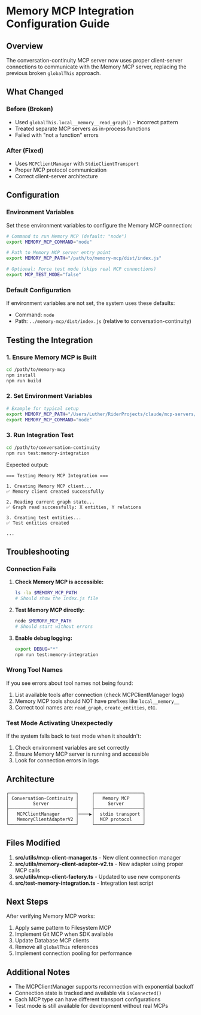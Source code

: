 # Memory MCP Integration Configuration Guide

## Overview

The conversation-continuity MCP server now uses proper client-server connections to communicate with the Memory MCP server, replacing the previous broken `globalThis` approach.

## What Changed

### Before (Broken)
- Used `globalThis.local__memory__read_graph()` - incorrect pattern
- Treated separate MCP servers as in-process functions
- Failed with "not a function" errors

### After (Fixed)
- Uses `MCPClientManager` with `StdioClientTransport` 
- Proper MCP protocol communication
- Correct client-server architecture

## Configuration

### Environment Variables

Set these environment variables to configure the Memory MCP connection:

```bash
# Command to run Memory MCP (default: "node")
export MEMORY_MCP_COMMAND="node"

# Path to Memory MCP server entry point
export MEMORY_MCP_PATH="/path/to/memory-mcp/dist/index.js"

# Optional: Force test mode (skips real MCP connections)
export MCP_TEST_MODE="false"
```

### Default Configuration

If environment variables are not set, the system uses these defaults:
- Command: `node`
- Path: `../memory-mcp/dist/index.js` (relative to conversation-continuity)

## Testing the Integration

### 1. Ensure Memory MCP is Built

```bash
cd /path/to/memory-mcp
npm install
npm run build
```

### 2. Set Environment Variables

```bash
# Example for typical setup
export MEMORY_MCP_PATH="/Users/Luther/RiderProjects/claude/mcp-servers/memory-mcp/dist/index.js"
export MEMORY_MCP_COMMAND="node"
```

### 3. Run Integration Test

```bash
cd /path/to/conversation-continuity
npm run test:memory-integration
```

Expected output:
```
=== Testing Memory MCP Integration ===

1. Creating Memory MCP client...
✅ Memory client created successfully

2. Reading current graph state...
✅ Graph read successfully: X entities, Y relations

3. Creating test entities...
✅ Test entities created

...
```

## Troubleshooting

### Connection Fails

1. **Check Memory MCP is accessible:**
   ```bash
   ls -la $MEMORY_MCP_PATH
   # Should show the index.js file
   ```

2. **Test Memory MCP directly:**
   ```bash
   node $MEMORY_MCP_PATH
   # Should start without errors
   ```

3. **Enable debug logging:**
   ```bash
   export DEBUG="*"
   npm run test:memory-integration
   ```

### Wrong Tool Names

If you see errors about tool names not being found:

1. List available tools after connection (check MCPClientManager logs)
2. Memory MCP tools should NOT have prefixes like `local__memory__`
3. Correct tool names are: `read_graph`, `create_entities`, etc.

### Test Mode Activating Unexpectedly

If the system falls back to test mode when it shouldn't:

1. Check environment variables are set correctly
2. Ensure Memory MCP server is running and accessible
3. Look for connection errors in logs

## Architecture

```
┌─────────────────────────┐     ┌──────────────────┐
│ Conversation-Continuity │     │   Memory MCP     │
│         Server          │     │     Server       │
├─────────────────────────┤     ├──────────────────┤
│   MCPClientManager      │────▶│  stdio transport │
│   MemoryClientAdapterV2 │     │  MCP protocol    │
└─────────────────────────┘     └──────────────────┘
```

## Files Modified

1. **src/utils/mcp-client-manager.ts** - New client connection manager
2. **src/utils/memory-client-adapter-v2.ts** - New adapter using proper MCP calls
3. **src/utils/mcp-client-factory.ts** - Updated to use new components
4. **src/test-memory-integration.ts** - Integration test script

## Next Steps

After verifying Memory MCP works:

1. Apply same pattern to Filesystem MCP
2. Implement Git MCP when SDK available
3. Update Database MCP clients
4. Remove all `globalThis` references
5. Implement connection pooling for performance

## Additional Notes

- The MCPClientManager supports reconnection with exponential backoff
- Connection state is tracked and available via `isConnected()`
- Each MCP type can have different transport configurations
- Test mode is still available for development without real MCPs
